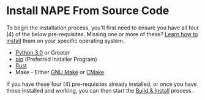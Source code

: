 # Install NAPE From Source Code

To begin the installation process, you'll first need to ensure you have all four (4) of the below pre-requisites. Missing one or more of these?  [Learn how to install](installing-nape-from-source-code-pre-requisites.topic) them on your specific operating system.

- [Python 3.0](https://www.python.org/) or Greater
- [pip](https://pip.pypa.io/en/stable/) (Preferred Installer Program)
- [Rust](https://www.rust-lang.org/)
- Make - Either [GNU Make](https://www.gnu.org/software/make/) or [CMake](https://cmake.org/)

If you have these four (4) pre-requisites already installed, or once you have those installed and working, you can then start the [Build & Install](installing-nape-from-source-code-build-and-install.topic) process.



